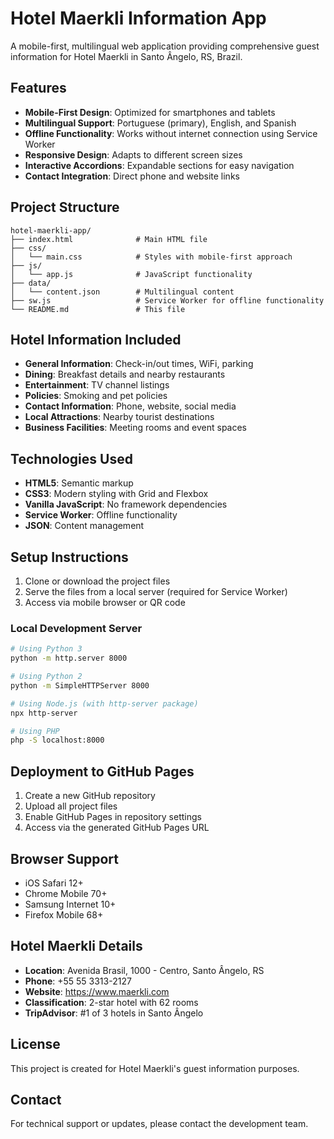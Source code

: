 # Hotel Maerkli Information App

A mobile-first, multilingual web application providing comprehensive guest information for Hotel Maerkli in Santo Ângelo, RS, Brazil.

## Features

- **Mobile-First Design**: Optimized for smartphones and tablets
- **Multilingual Support**: Portuguese (primary), English, and Spanish
- **Offline Functionality**: Works without internet connection using Service Worker
- **Responsive Design**: Adapts to different screen sizes
- **Interactive Accordions**: Expandable sections for easy navigation
- **Contact Integration**: Direct phone and website links

## Project Structure

```
hotel-maerkli-app/
├── index.html              # Main HTML file
├── css/
│   └── main.css            # Styles with mobile-first approach
├── js/
│   └── app.js              # JavaScript functionality
├── data/
│   └── content.json        # Multilingual content
├── sw.js                   # Service Worker for offline functionality
└── README.md               # This file
```

## Hotel Information Included

- **General Information**: Check-in/out times, WiFi, parking
- **Dining**: Breakfast details and nearby restaurants
- **Entertainment**: TV channel listings
- **Policies**: Smoking and pet policies
- **Contact Information**: Phone, website, social media
- **Local Attractions**: Nearby tourist destinations
- **Business Facilities**: Meeting rooms and event spaces

## Technologies Used

- **HTML5**: Semantic markup
- **CSS3**: Modern styling with Grid and Flexbox
- **Vanilla JavaScript**: No framework dependencies
- **Service Worker**: Offline functionality
- **JSON**: Content management

## Setup Instructions

1. Clone or download the project files
2. Serve the files from a local server (required for Service Worker)
3. Access via mobile browser or QR code

### Local Development Server

```bash
# Using Python 3
python -m http.server 8000

# Using Python 2
python -m SimpleHTTPServer 8000

# Using Node.js (with http-server package)
npx http-server

# Using PHP
php -S localhost:8000
```

## Deployment to GitHub Pages

1. Create a new GitHub repository
2. Upload all project files
3. Enable GitHub Pages in repository settings
4. Access via the generated GitHub Pages URL

## Browser Support

- iOS Safari 12+
- Chrome Mobile 70+
- Samsung Internet 10+
- Firefox Mobile 68+

## Hotel Maerkli Details

- **Location**: Avenida Brasil, 1000 - Centro, Santo Ângelo, RS
- **Phone**: +55 55 3313-2127
- **Website**: https://www.maerkli.com
- **Classification**: 2-star hotel with 62 rooms
- **TripAdvisor**: #1 of 3 hotels in Santo Ângelo

## License

This project is created for Hotel Maerkli's guest information purposes.

## Contact

For technical support or updates, please contact the development team.